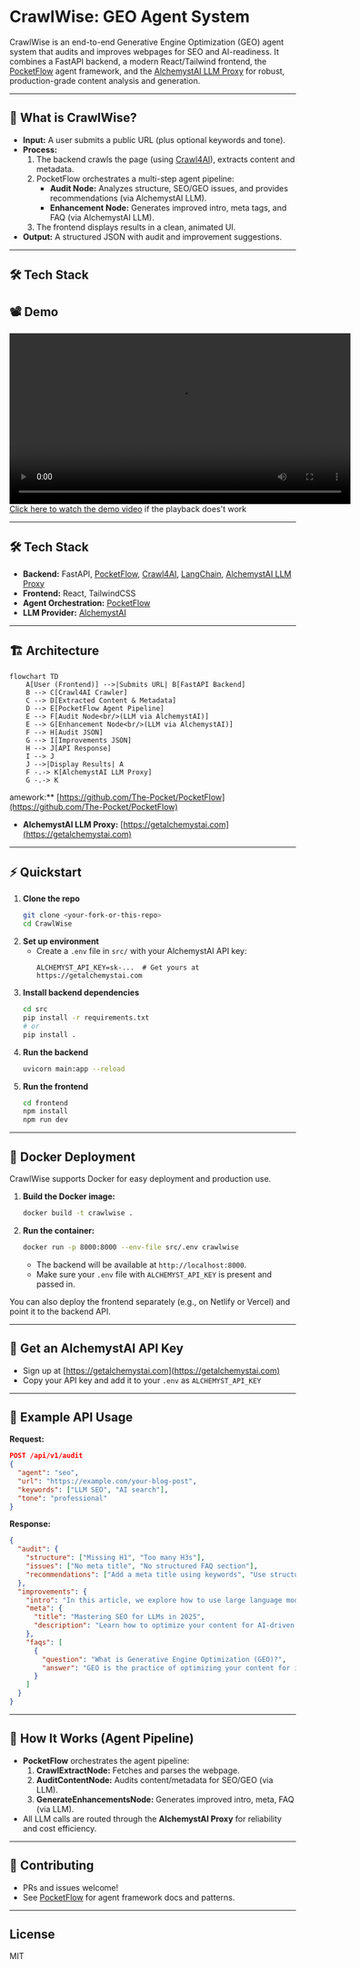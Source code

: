 # CrawlWise: GEO Agent System

CrawlWise is an end-to-end Generative Engine Optimization (GEO) agent system that audits and improves webpages for SEO and AI-readiness. It combines a FastAPI backend, a modern React/Tailwind frontend, the [PocketFlow](https://github.com/The-Pocket/PocketFlow) agent framework, and the [AlchemystAI LLM Proxy](https://getalchemystai.com) for robust, production-grade content analysis and generation.

---

## 🚀 What is CrawlWise?

- **Input:** A user submits a public URL (plus optional keywords and tone).
- **Process:**
  1. The backend crawls the page (using [Crawl4AI](https://pypi.org/project/crawl4ai/)), extracts content and metadata.
  2. PocketFlow orchestrates a multi-step agent pipeline:
     - **Audit Node:** Analyzes structure, SEO/GEO issues, and provides recommendations (via AlchemystAI LLM).
     - **Enhancement Node:** Generates improved intro, meta tags, and FAQ (via AlchemystAI LLM).
  3. The frontend displays results in a clean, animated UI.
- **Output:** A structured JSON with audit and improvement suggestions.

---

## 🛠️ Tech Stack

## 📽️ Demo
<video src="https://github.com/user-attachments/assets/b723cf0f-2a08-4736-b409-0877423a32b0" width="600" controls></video>
[Click here to watch the demo video](misc/demo/demo.mp4) if the playback does't work

---

## 🛠️ Tech Stack

- **Backend:** FastAPI, [PocketFlow](https://github.com/The-Pocket/PocketFlow), [Crawl4AI](https://pypi.org/project/crawl4ai/), [LangChain](https://python.langchain.com/), [AlchemystAI LLM Proxy](https://getalchemystai.com)
- **Frontend:** React, TailwindCSS
- **Agent Orchestration:** [PocketFlow](https://github.com/The-Pocket/PocketFlow)
- **LLM Provider:** [AlchemystAI](https://getalchemystai.com)

---

## 🏗️ Architecture


```mermaid
flowchart TD
    A[User (Frontend)] -->|Submits URL| B[FastAPI Backend]
    B --> C[Crawl4AI Crawler]
    C --> D[Extracted Content & Metadata]
    D --> E[PocketFlow Agent Pipeline]
    E --> F[Audit Node<br/>(LLM via AlchemystAI)]
    E --> G[Enhancement Node<br/>(LLM via AlchemystAI)]
    F --> H[Audit JSON]
    G --> I[Improvements JSON]
    H --> J[API Response]
    I --> J
    J -->|Display Results| A
    F -.-> K[AlchemystAI LLM Proxy]
    G -.-> K
```


amework:** [https://github.com/The-Pocket/PocketFlow](https://github.com/The-Pocket/PocketFlow)
- **AlchemystAI LLM Proxy:** [https://getalchemystai.com](https://getalchemystai.com)

---

## ⚡ Quickstart

1. **Clone the repo**
   ```bash
   git clone <your-fork-or-this-repo>
   cd CrawlWise
   ```
2. **Set up environment**
   - Create a `.env` file in `src/` with your AlchemystAI API key:
     ```env
     ALCHEMYST_API_KEY=sk-...  # Get yours at https://getalchemystai.com
     ```
3. **Install backend dependencies**
   ```bash
   cd src
   pip install -r requirements.txt
   # or
   pip install .
   ```
4. **Run the backend**
   ```bash
   uvicorn main:app --reload
   ```
5. **Run the frontend**
   ```bash
   cd frontend
   npm install
   npm run dev
   ```

---

## 🐳 Docker Deployment

CrawlWise supports Docker for easy deployment and production use.

1. **Build the Docker image:**
   ```bash
   docker build -t crawlwise .
   ```
2. **Run the container:**
   ```bash
   docker run -p 8000:8000 --env-file src/.env crawlwise
   ```
   - The backend will be available at `http://localhost:8000`.
   - Make sure your `.env` file with `ALCHEMYST_API_KEY` is present and passed in.

You can also deploy the frontend separately (e.g., on Netlify or Vercel) and point it to the backend API.

---

## 🔑 Get an AlchemystAI API Key
- Sign up at [https://getalchemystai.com](https://getalchemystai.com)
- Copy your API key and add it to your `.env` as `ALCHEMYST_API_KEY`

---

## 📡 Example API Usage

**Request:**
```json
POST /api/v1/audit
{
  "agent": "seo",
  "url": "https://example.com/your-blog-post",
  "keywords": ["LLM SEO", "AI search"],
  "tone": "professional"
}
```

**Response:**
```json
{
  "audit": {
    "structure": ["Missing H1", "Too many H3s"],
    "issues": ["No meta title", "No structured FAQ section"],
    "recommendations": ["Add a meta title using keywords", "Use structured data"]
  },
  "improvements": {
    "intro": "In this article, we explore how to use large language models for modern SEO...",
    "meta": {
      "title": "Mastering SEO for LLMs in 2025",
      "description": "Learn how to optimize your content for AI-driven search engines using LLM strategies."
    },
    "faqs": [
      {
        "question": "What is Generative Engine Optimization (GEO)?",
        "answer": "GEO is the practice of optimizing your content for inclusion in AI-generated answers."
      }
    ]
  }
}
```

---

## 🤖 How It Works (Agent Pipeline)

- **PocketFlow** orchestrates the agent pipeline:
  1. **CrawlExtractNode:** Fetches and parses the webpage.
  2. **AuditContentNode:** Audits content/metadata for SEO/GEO (via LLM).
  3. **GenerateEnhancementsNode:** Generates improved intro, meta, FAQ (via LLM).
- All LLM calls are routed through the **AlchemystAI Proxy** for reliability and cost efficiency.

---

## 👥 Contributing
- PRs and issues welcome!
- See [PocketFlow](https://github.com/The-Pocket/PocketFlow) for agent framework docs and patterns.

---

## License
MIT

